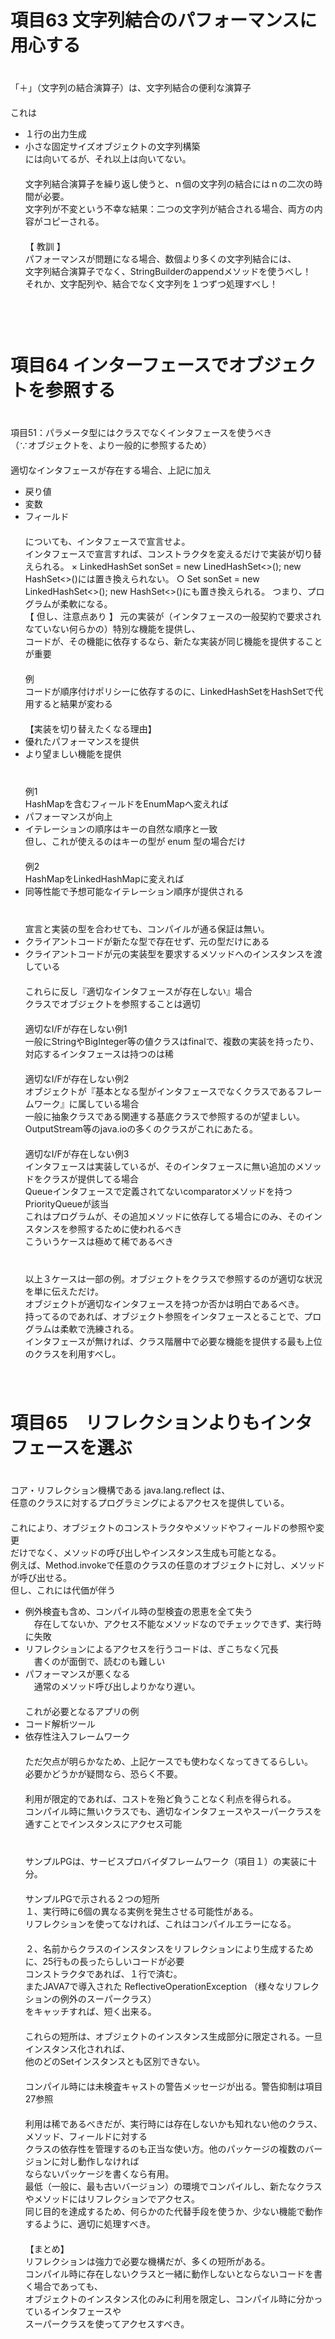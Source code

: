 # 項目63 文字列結合のパフォーマンスに用心する
　  
「＋」（文字列の結合演算子）は、文字列結合の便利な演算子  
　  
これは
- １行の出力生成
- 小さな固定サイズオブジェクトの文字列構築
　  
には向いてるが、それ以上は向いてない。
　  
　  
文字列結合演算子を繰り返し使うと、ｎ個の文字列の結合にはｎの二次の時間が必要。  
文字列が不変という不幸な結果：二つの文字列が結合される場合、両方の内容がコピーされる。  
　  
【 教訓 】  
	パフォーマンスが問題になる場合、数個より多くの文字列結合には、  
	文字列結合演算子でなく、StringBuilderのappendメソッドを使うべし！  
	それか、文字配列や、結合でなく文字列を１つずつ処理すべし！  
　  
　  
　  
# 項目64 インターフェースでオブジェクトを参照する
　  
項目51：パラメータ型にはクラスでなくインタフェースを使うべき  
（∵オブジェクトを、より一般的に参照するため）  
　  
適切なインタフェースが存在する場合、上記に加え  
- 戻り値
- 変数
- フィールド  
　  
についても、インタフェースで宣言せよ。
　  
インタフェースで宣言すれば、コンストラクタを変えるだけで実装が切り替えられる。
×	LinkedHashSet<Son> sonSet =	new LinedHashSet<>();
								new HashSet<>()には置き換えられない。
○	Set<Son> sonSet =	new LinkedHashSet<>();
						new HashSet<>()にも置き換えられる。
つまり、プログラムが柔軟になる。
　  
【 但し、注意点あり 】
元の実装が（インタフェースの一般契約で要求されなていない何らかの）特別な機能を提供し、  
コードが、その機能に依存するなら、新たな実装が同じ機能を提供することが重要  
　  
例  
コードが順序付けポリシーに依存するのに、LinkedHashSetをHashSetで代用すると結果が変わる
　  
　  
【実装を切り替えたくなる理由】
- 優れたパフォーマンスを提供
- より望ましい機能を提供  
　  
　  
例1  
HashMapを含むフィールドをEnumMapへ変えれば  
- パフォーマンスが向上
- イテレーションの順序はキーの自然な順序と一致  
但し、これが使えるのはキーの型が enum 型の場合だけ  
　  
例2  
HashMapをLinkedHashMapに変えれば
- 同等性能で予想可能なイテレーション順序が提供される  
　  
　  
宣言と実装の型を合わせても、コンパイルが通る保証は無い。　  
- クライアントコードが新たな型で存在せず、元の型だけにある  
- クライアントコードが元の実装型を要求するメソッドへのインスタンスを渡している
　  
　  
これらに反し『適切なインタフェースが存在しない』場合　  
クラスでオブジェクトを参照することは適切　  
　  
適切なI/Fが存在しない例1  
一般にStringやBigInteger等の値クラスはfinalで、複数の実装を持ったり、対応するインタフェースは持つのは稀  
　  
適切なI/Fが存在しない例2  　  
オブジェクトが『基本となる型がインタフェースでなくクラスであるフレームワーク』に属している場合　  
一般に抽象クラスである関連する基底クラスで参照するのが望ましい。　  
OutputStream等のjava.ioの多くのクラスがこれにあたる。　  
　  
適切なI/Fが存在しない例3  　  
インタフェースは実装しているが、そのインタフェースに無い追加のメソッドをクラスが提供してる場合  
Queueインタフェースで定義されてないcomparatorメソッドを持つPriorityQueueが該当　  
これはプログラムが、その追加メソッドに依存してる場合にのみ、そのインスタンスを参照するために使われるべき  
こういうケースは極めて稀であるべき　  
　  
　  
以上３ケースは一部の例。オブジェクトをクラスで参照するのが適切な状況を単に伝えただけ。　  
オブジェクトが適切なインタフェースを持つか否かは明白であるべき。　  
持ってるのであれば、オブジェクト参照をインタフェースとることで、プログラムは柔軟で洗練される。　  
インタフェースが無ければ、クラス階層中で必要な機能を提供する最も上位のクラスを利用すべし。　  
　  
　  
# 項目65　リフレクションよりもインタフェースを選ぶ　  
　  
コア・リフレクション機構である java.lang.reflect は、  
任意のクラスに対するプログラミングによるアクセスを提供している。　  
　  
これにより、オブジェクトのコンストラクタやメソッドやフィールドの参照や変更　  
だけでなく、メソッドの呼び出しやインスタンス生成も可能となる。　  
例えば、Method.invokeで任意のクラスの任意のオブジェクトに対し、メソッドが呼び出せる。　  
但し、これには代価が伴う　  
- 例外検査も含め、コンパイル時の型検査の恩恵を全て失う　  
　存在してないか、アクセス不能なメソッドなのでチェックできず、実行時に失敗　  
- リフレクションによるアクセスを行うコードは、ぎこちなく冗長　  
　書くのが面倒で、読むのも難しい　  
- パフォーマンスが悪くなる　  
　通常のメソッド呼び出しよりかなり遅い。　  
　  
これが必要となるアプリの例　  
- コード解析ツール　  
- 依存性注入フレームワーク　  
　  
ただ欠点が明らかなため、上記ケースでも使わなくなってきてるらしい。　  
必要かどうかが疑問なら、恐らく不要。　  
　  
利用が限定的であれば、コストを殆ど負うことなく利点を得られる。　  
コンパイル時に無いクラスでも、適切なインタフェースやスーパークラスを通すことでインスタンスにアクセス可能　  
　  
　  
サンプルPGは、サービスプロバイダフレームワーク（項目１）の実装に十分。　  
　  
サンプルPGで示される２つの短所　  
１、実行時に6個の異なる実例を発生させる可能性がある。　  
リフレクションを使ってなければ、これはコンパイルエラーになる。　  
　  
２、名前からクラスのインスタンスをリフレクションにより生成するために、25行もの長ったらしいコードが必要　  
コンストラクタであれば、１行で済む。　  
またJAVA7で導入された ReflectiveOperationException （様々なリフレクションの例外のスーパークラス）　  
をキャッチすれば、短く出来る。　  
　  
これらの短所は、オブジェクトのインスタンス生成部分に限定される。一旦インスタンス化されれば、　  
他のどのSetインスタンスとも区別できない。　  
　  
コンパイル時には未検査キャストの警告メッセージが出る。警告抑制は項目27参照　  
　  
利用は稀であるべきだが、実行時には存在しないかも知れない他のクラス、メソッド、フィールドに対する　  
クラスの依存性を管理するのも正当な使い方。他のパッケージの複数のバージョンに対し動作しなければ　  
ならないパッケージを書くなら有用。　  
最低（一般に、最も古いバージョン）の環境でコンパイルし、新たなクラスやメソッドにはリフレクションでアクセス。　  
同じ目的を達成するため、何らかのた代替手段を使うか、少ない機能で動作するように、適切に処理すべき。　  
　  
【まとめ】　  
リフレクションは強力で必要な機構だが、多くの短所がある。　  
コンパイル時に存在しないクラスと一緒に動作しないとならないコードを書く場合であっても、　  
オブジェクトのインスタンス化のみに利用を限定し、コンパイル時に分かっているインタフェースや  　  
スーパークラスを使ってアクセスすべき。　  
　  
　  
